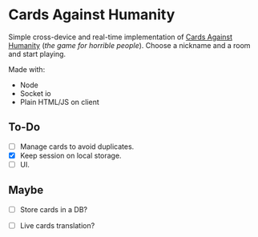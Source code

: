 # Cards Against Humanity

Simple cross-device and real-time implementation of [Cards Against Humanity](https://www.cardsagainsthumanity.com/) (*the game for horrible people*).
Choose a nickname and a room and start playing.

Made with:
- Node
- Socket io
- Plain HTML/JS on client

## To-Do
- [ ] Manage cards to avoid duplicates.
- [x] Keep session on local storage.
- [ ] UI.

## Maybe
- [ ] Store cards in a DB?
- [ ] Live cards translation?

